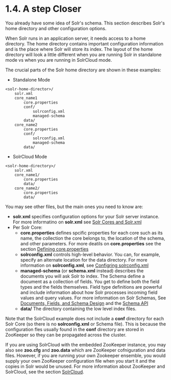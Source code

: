 # 1.4. A step Closer

You already have some idea of Solr's schema. This section describes Solr's home directory and other configuration options.

When Solr runs in an application server, it needs access to a home directory. The home directory contains important configuration information and is the place where Solr will store its index. The layout of the home directory will look a little different when you are running Solr in standalone mode vs when you are running in SolrCloud mode.

The crucial parts of the Solr home directory are shown in these examples:

* Standalone Mode

```
<solr-home-director>/
    solr.xml
    core_name1
        core.properties
        conf/
            solrconfig.xml
            managed-schema
        data/
    core_name2
        core.properties
        conf/
            solrconfig.xml
            managed-schema
        data/
```

* SolrCloud Mode

```
<solr-home-directory>/
    solr.xml
    core_name1/
        core.properties
        data/
    core_name2/
        core.properties
        data/
```

You may see other files, but the main ones you need to know are:

* **solr.xml** specifies configuration options for your Solr server instance. For more informatino on **solr.xml** see [Solr Cores and Solr.xml]()
* Per Solr Core:
    * **core.properties** defines spcific properties for each core such as its name, the collection the core belongs to, the location of the schema, and other parameters. For more deatils on **core.properties** see the section [Defining core.properties]()
    * **solrconfig.xml** controls high-level behavior. You can, for example, specify an alternate location for the data directory. For more information on **solrconfig.xml**, see [Configring solrconfig.xml]()
    * **managed-schema** (or **schema.xml** instead) describes the documents you will ask Solr to index. The Schema define a document as a collection of fields. You get to define both the field types and the fields themselves. Field type definitions are powerful and include information about how Solr processes incoming field values and query values. For more information on Solr Schemas, See [Documents, Fields, and Schema Design]() and the [Schema API]()
    * **data/** The directory containing the low level index files.

Note that the SolrCloud example does not include a **conf** directory for each Solr Core (so there is no **solrconfig.xml** or Schema file). This is because the configuration fles usually found in the **conf** directory are stored in ZooKeeper so they can be propagated across the cluster.

If you are using SolrCloud with the embedded ZooKeeper instance, you may also see **zoo.cfg** and **zoo.data** which are ZooKeeper cofniguration and data files. However, if you are running your own Zookeeper ensemble, you would supply your own ZooKeeper configuration file when you start it and the copies in Solr would be unused. For more information about ZooKeeper and SolrCloud, see the section [SolrCloud]().


